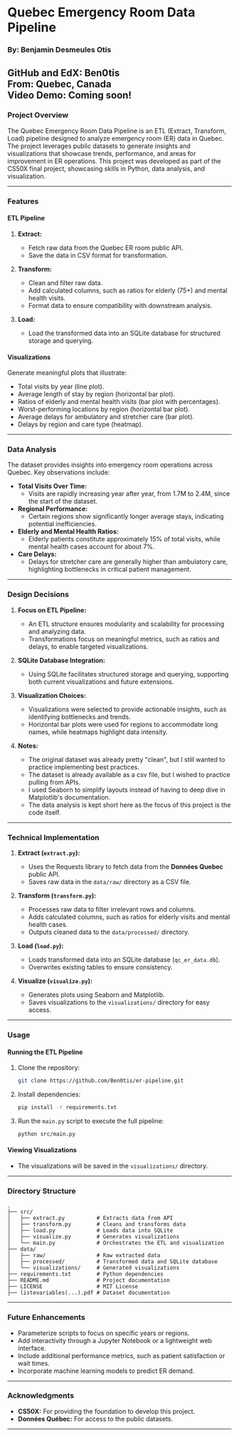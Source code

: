 # Quebec Emergency Room Data Pipeline

### **By:** Benjamin Desmeules Otis  
**GitHub and EdX:** Ben0tis  
**From:** Quebec, Canada  
**Video Demo:** Coming soon!
---

### **Project Overview**
The Quebec Emergency Room Data Pipeline is an ETL (Extract, Transform, Load) pipeline designed to analyze emergency room (ER) data in Quebec. The project leverages public datasets to generate insights and visualizations that showcase trends, performance, and areas for improvement in ER operations. This project was developed as part of the CS50X final project, showcasing skills in Python, data analysis, and visualization.

---

### **Features**
#### **ETL Pipeline**
1. **Extract:**
   - Fetch raw data from the Quebec ER room public API.
   - Save the data in CSV format for transformation.

2. **Transform:**
   - Clean and filter raw data.
   - Add calculated columns, such as ratios for elderly (75+) and mental health visits.
   - Format data to ensure compatibility with downstream analysis.

3. **Load:**
   - Load the transformed data into an SQLite database for structured storage and querying.

#### **Visualizations**
Generate meaningful plots that illustrate:
- Total visits by year (line plot).
- Average length of stay by region (horizontal bar plot).
- Ratios of elderly and mental health visits (bar plot with percentages).
- Worst-performing locations by region (horizontal bar plot).
- Average delays for ambulatory and stretcher care (bar plot).
- Delays by region and care type (heatmap).

---

### **Data Analysis**
The dataset provides insights into emergency room operations across Quebec. Key observations include:
- **Total Visits Over Time:**
  - Visits are rapidly increasing year after year, from 1.7M to 2.4M, since the start of the dataset.
- **Regional Performance:**
  - Certain regions show significantly longer average stays, indicating potential inefficiencies.
- **Elderly and Mental Health Ratios:**
  - Elderly patients constitute approximately 15% of total visits, while mental health cases account for about 7%.
- **Care Delays:**
  - Delays for stretcher care are generally higher than ambulatory care, highlighting bottlenecks in critical patient management.

---

### **Design Decisions**
1. **Focus on ETL Pipeline:**
   - An ETL structure ensures modularity and scalability for processing and analyzing data.
   - Transformations focus on meaningful metrics, such as ratios and delays, to enable targeted visualizations.

2. **SQLite Database Integration:**
   - Using SQLite facilitates structured storage and querying, supporting both current visualizations and future extensions.

3. **Visualization Choices:**
   - Visualizations were selected to provide actionable insights, such as identifying bottlenecks and trends.
   - Horizontal bar plots were used for regions to accommodate long names, while heatmaps highlight data intensity.

4. **Notes:**
   - The original dataset was already pretty "clean", but I still wanted to practice implementing best practices. 
   - The dataset is already available as a csv file, but I wished to practice pulling from APIs.
   - I used Seaborn to simplify layouts instead of having to deep dive in Matplotlib's documentation.
   - The data analysis is kept short here as the focus of this project is the code itself.

---

### **Technical Implementation**
1. **Extract (`extract.py`):**
   - Uses the Requests library to fetch data from the **Données Quebec** public API.
   - Saves raw data in the `data/raw/` directory as a CSV file.

2. **Transform (`transform.py`):**
   - Processes raw data to filter irrelevant rows and columns.
   - Adds calculated columns, such as ratios for elderly visits and mental health cases.
   - Outputs cleaned data to the `data/processed/` directory.

3. **Load (`load.py`):**
   - Loads transformed data into an SQLite database (`qc_er_data.db`).
   - Overwrites existing tables to ensure consistency.

4. **Visualize (`visualize.py`):**
   - Generates plots using Seaborn and Matplotlib.
   - Saves visualizations to the `visualizations/` directory for easy access.

---

### **Usage**

#### **Running the ETL Pipeline**
1. Clone the repository:
   ```bash
   git clone https://github.com/Ben0tis/er-pipeline.git
   ```

2. Install dependencies:
   ```bash
   pip install -r requirements.txt
   ```

3. Run the `main.py` script to execute the full pipeline:
   ```bash
   python src/main.py
   ```

#### **Viewing Visualizations**
- The visualizations will be saved in the `visualizations/` directory.

---

### **Directory Structure**
```
.
├── src/
│   ├── extract.py          # Extracts data from API
│   ├── transform.py        # Cleans and transforms data
│   ├── load.py             # Loads data into SQLite
│   ├── visualize.py        # Generates visualizations
│   └── main.py             # Orchestrates the ETL and visualization
├── data/
│   ├── raw/                # Raw extracted data
│   ├── processed/          # Transformed data and SQLite database
│   └── visualizations/     # Generated visualizations
├── requirements.txt        # Python dependencies
├── README.md               # Project documentation
├── LICENSE                 # MIT License
├── listevariables(...).pdf # Dataset documentation
```

---

### **Future Enhancements**
- Parameterize scripts to focus on specific years or regions.
- Add interactivity through a Jupyter Notebook or a lightweight web interface.
- Include additional performance metrics, such as patient satisfaction or wait times.
- Incorporate machine learning models to predict ER demand.

---

### **Acknowledgments**
- **CS50X:** For providing the foundation to develop this project.
- **Données Québec:** For access to the public datasets.

---

